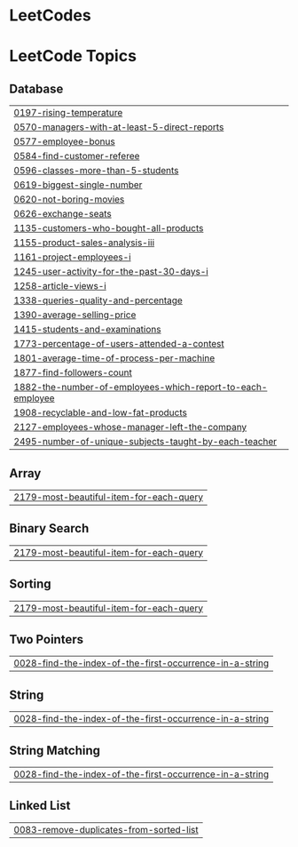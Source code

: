 # LeetCodes
<!---LeetCode Topics Start-->
# LeetCode Topics
## Database
|  |
| ------- |
| [0197-rising-temperature](https://github.com/JackieNeoCEG/LeetCodes/tree/master/0197-rising-temperature) |
| [0570-managers-with-at-least-5-direct-reports](https://github.com/JackieNeoCEG/LeetCodes/tree/master/0570-managers-with-at-least-5-direct-reports) |
| [0577-employee-bonus](https://github.com/JackieNeoCEG/LeetCodes/tree/master/0577-employee-bonus) |
| [0584-find-customer-referee](https://github.com/JackieNeoCEG/LeetCodes/tree/master/0584-find-customer-referee) |
| [0596-classes-more-than-5-students](https://github.com/JackieNeoCEG/LeetCodes/tree/master/0596-classes-more-than-5-students) |
| [0619-biggest-single-number](https://github.com/JackieNeoCEG/LeetCodes/tree/master/0619-biggest-single-number) |
| [0620-not-boring-movies](https://github.com/JackieNeoCEG/LeetCodes/tree/master/0620-not-boring-movies) |
| [0626-exchange-seats](https://github.com/JackieNeoCEG/LeetCodes/tree/master/0626-exchange-seats) |
| [1135-customers-who-bought-all-products](https://github.com/JackieNeoCEG/LeetCodes/tree/master/1135-customers-who-bought-all-products) |
| [1155-product-sales-analysis-iii](https://github.com/JackieNeoCEG/LeetCodes/tree/master/1155-product-sales-analysis-iii) |
| [1161-project-employees-i](https://github.com/JackieNeoCEG/LeetCodes/tree/master/1161-project-employees-i) |
| [1245-user-activity-for-the-past-30-days-i](https://github.com/JackieNeoCEG/LeetCodes/tree/master/1245-user-activity-for-the-past-30-days-i) |
| [1258-article-views-i](https://github.com/JackieNeoCEG/LeetCodes/tree/master/1258-article-views-i) |
| [1338-queries-quality-and-percentage](https://github.com/JackieNeoCEG/LeetCodes/tree/master/1338-queries-quality-and-percentage) |
| [1390-average-selling-price](https://github.com/JackieNeoCEG/LeetCodes/tree/master/1390-average-selling-price) |
| [1415-students-and-examinations](https://github.com/JackieNeoCEG/LeetCodes/tree/master/1415-students-and-examinations) |
| [1773-percentage-of-users-attended-a-contest](https://github.com/JackieNeoCEG/LeetCodes/tree/master/1773-percentage-of-users-attended-a-contest) |
| [1801-average-time-of-process-per-machine](https://github.com/JackieNeoCEG/LeetCodes/tree/master/1801-average-time-of-process-per-machine) |
| [1877-find-followers-count](https://github.com/JackieNeoCEG/LeetCodes/tree/master/1877-find-followers-count) |
| [1882-the-number-of-employees-which-report-to-each-employee](https://github.com/JackieNeoCEG/LeetCodes/tree/master/1882-the-number-of-employees-which-report-to-each-employee) |
| [1908-recyclable-and-low-fat-products](https://github.com/JackieNeoCEG/LeetCodes/tree/master/1908-recyclable-and-low-fat-products) |
| [2127-employees-whose-manager-left-the-company](https://github.com/JackieNeoCEG/LeetCodes/tree/master/2127-employees-whose-manager-left-the-company) |
| [2495-number-of-unique-subjects-taught-by-each-teacher](https://github.com/JackieNeoCEG/LeetCodes/tree/master/2495-number-of-unique-subjects-taught-by-each-teacher) |
## Array
|  |
| ------- |
| [2179-most-beautiful-item-for-each-query](https://github.com/JackieNeoCEG/LeetCodes/tree/master/2179-most-beautiful-item-for-each-query) |
## Binary Search
|  |
| ------- |
| [2179-most-beautiful-item-for-each-query](https://github.com/JackieNeoCEG/LeetCodes/tree/master/2179-most-beautiful-item-for-each-query) |
## Sorting
|  |
| ------- |
| [2179-most-beautiful-item-for-each-query](https://github.com/JackieNeoCEG/LeetCodes/tree/master/2179-most-beautiful-item-for-each-query) |
## Two Pointers
|  |
| ------- |
| [0028-find-the-index-of-the-first-occurrence-in-a-string](https://github.com/JackieNeoCEG/LeetCodes/tree/master/0028-find-the-index-of-the-first-occurrence-in-a-string) |
## String
|  |
| ------- |
| [0028-find-the-index-of-the-first-occurrence-in-a-string](https://github.com/JackieNeoCEG/LeetCodes/tree/master/0028-find-the-index-of-the-first-occurrence-in-a-string) |
## String Matching
|  |
| ------- |
| [0028-find-the-index-of-the-first-occurrence-in-a-string](https://github.com/JackieNeoCEG/LeetCodes/tree/master/0028-find-the-index-of-the-first-occurrence-in-a-string) |
## Linked List
|  |
| ------- |
| [0083-remove-duplicates-from-sorted-list](https://github.com/JackieNeoCEG/LeetCodes/tree/master/0083-remove-duplicates-from-sorted-list) |
<!---LeetCode Topics End-->